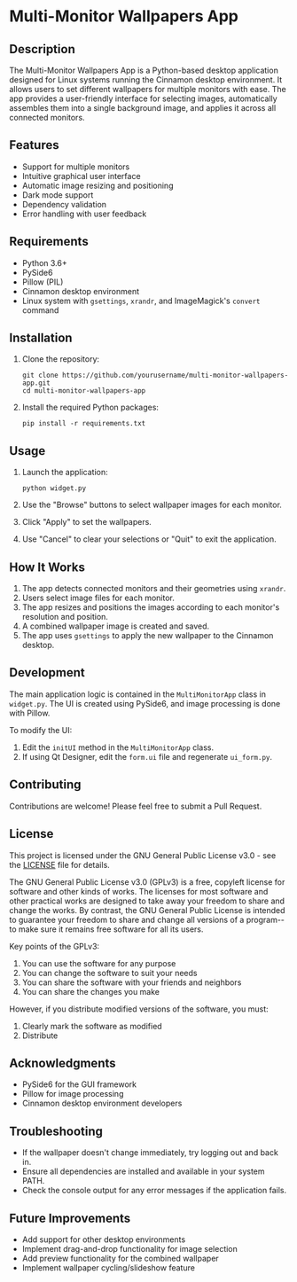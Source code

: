 # Multi-Monitor Wallpapers App

## Description

The Multi-Monitor Wallpapers App is a Python-based desktop application designed for Linux systems running the Cinnamon desktop environment. It allows users to set different wallpapers for multiple monitors with ease. The app provides a user-friendly interface for selecting images, automatically assembles them into a single background image, and applies it across all connected monitors.

## Features

- Support for multiple monitors
- Intuitive graphical user interface
- Automatic image resizing and positioning
- Dark mode support
- Dependency validation
- Error handling with user feedback

## Requirements

- Python 3.6+
- PySide6
- Pillow (PIL)
- Cinnamon desktop environment
- Linux system with `gsettings`, `xrandr`, and ImageMagick's `convert` command

## Installation

1. Clone the repository:
   ```
   git clone https://github.com/yourusername/multi-monitor-wallpapers-app.git
   cd multi-monitor-wallpapers-app
   ```

2. Install the required Python packages:
   ```
   pip install -r requirements.txt
   ```

## Usage

1. Launch the application:
   ```
   python widget.py
   ```

2. Use the "Browse" buttons to select wallpaper images for each monitor.
3. Click "Apply" to set the wallpapers.
4. Use "Cancel" to clear your selections or "Quit" to exit the application.

## How It Works

1. The app detects connected monitors and their geometries using `xrandr`.
2. Users select image files for each monitor.
3. The app resizes and positions the images according to each monitor's resolution and position.
4. A combined wallpaper image is created and saved.
5. The app uses `gsettings` to apply the new wallpaper to the Cinnamon desktop.

## Development

The main application logic is contained in the `MultiMonitorApp` class in `widget.py`. The UI is created using PySide6, and image processing is done with Pillow.

To modify the UI:
1. Edit the `initUI` method in the `MultiMonitorApp` class.
2. If using Qt Designer, edit the `form.ui` file and regenerate `ui_form.py`.

## Contributing

Contributions are welcome! Please feel free to submit a Pull Request.

## License

This project is licensed under the GNU General Public License v3.0 - see the [LICENSE](LICENSE) file for details.

The GNU General Public License v3.0 (GPLv3) is a free, copyleft license for software and other kinds of works. The licenses for most software and other practical works are designed to take away your freedom to share and change the works. By contrast, the GNU General Public License is intended to guarantee your freedom to share and change all versions of a program--to make sure it remains free software for all its users.

Key points of the GPLv3:

1. You can use the software for any purpose
2. You can change the software to suit your needs
3. You can share the software with your friends and neighbors
4. You can share the changes you make

However, if you distribute modified versions of the software, you must:

1. Clearly mark the software as modified
2. Distribute

## Acknowledgments

- PySide6 for the GUI framework
- Pillow for image processing
- Cinnamon desktop environment developers

## Troubleshooting

- If the wallpaper doesn't change immediately, try logging out and back in.
- Ensure all dependencies are installed and available in your system PATH.
- Check the console output for any error messages if the application fails.

## Future Improvements

- Add support for other desktop environments
- Implement drag-and-drop functionality for image selection
- Add preview functionality for the combined wallpaper
- Implement wallpaper cycling/slideshow feature
